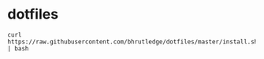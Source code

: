 dotfiles
========

```
curl https://raw.githubusercontent.com/bhrutledge/dotfiles/master/install.sh | bash
```

